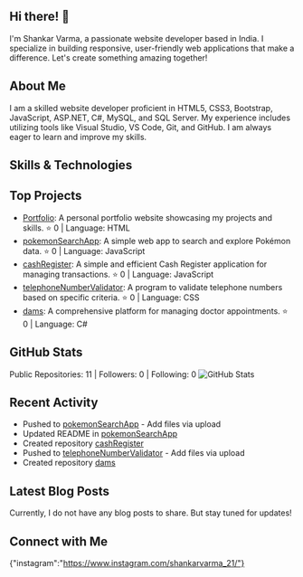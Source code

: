 ## Hi there! 👋

I'm Shankar Varma, a passionate website developer based in India. I specialize in building responsive, user-friendly web applications that make a difference. Let's create something amazing together!

## About Me

I am a skilled website developer proficient in HTML5, CSS3, Bootstrap, JavaScript, ASP.NET, C#, MySQL, and SQL Server. My experience includes utilizing tools like Visual Studio, VS Code, Git, and GitHub. I am always eager to learn and improve my skills.

## Skills & Technologies



## Top Projects

- [Portfolio](https://github.com/varmashankar/portfolio): A personal portfolio website showcasing my projects and skills. ⭐ 0 | Language: HTML
- [pokemonSearchApp](https://github.com/varmashankar/pokemonSearchApp): A simple web app to search and explore Pokémon data. ⭐ 0 | Language: JavaScript
- [cashRegister](https://github.com/varmashankar/cashRegister): A simple and efficient Cash Register application for managing transactions. ⭐ 0 | Language: JavaScript
- [telephoneNumberValidator](https://github.com/varmashankar/telephoneNumberValidator): A program to validate telephone numbers based on specific criteria. ⭐ 0 | Language: CSS
- [dams](https://github.com/varmashankar/dams): A comprehensive platform for managing doctor appointments. ⭐ 0 | Language: C#

## GitHub Stats

Public Repositories: 11 | Followers: 0 | Following: 0
![GitHub Stats](https://github-readme-stats.vercel.app/api?username=varmashankar&show_icons=true&theme=radical)

## Recent Activity

- Pushed to [pokemonSearchApp](https://github.com/varmashankar/pokemonSearchApp) - Add files via upload
- Updated README in [pokemonSearchApp](https://github.com/varmashankar/pokemonSearchApp)
- Created repository [cashRegister](https://github.com/varmashankar/cashRegister)
- Pushed to [telephoneNumberValidator](https://github.com/varmashankar/telephoneNumberValidator) - Add files via upload
- Created repository [dams](https://github.com/varmashankar/dams)

## Latest Blog Posts

Currently, I do not have any blog posts to share. But stay tuned for updates!

## Connect with Me

{"instagram":"https://www.instagram.com/shankarvarma_21/"}
